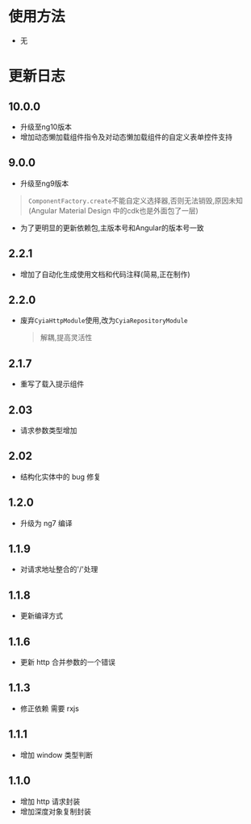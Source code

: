 # 使用方法

- 无

# 更新日志
## 10.0.0
- 升级至ng10版本
- 增加动态懒加载组件指令及对动态懒加载组件的自定义表单控件支持
## 9.0.0
- 升级至ng9版本
> `ComponentFactory.create`不能自定义选择器,否则无法销毁,原因未知(Angular Material Design 中的cdk也是外面包了一层)
- 为了更明显的更新依赖包,主版本号和Angular的版本号一致

## 2.2.1
- 增加了自动化生成使用文档和代码注释(简易,正在制作)
## 2.2.0

- 废弃`CyiaHttpModule`使用,改为`CyiaRepositoryModule`
  > 解耦,提高灵活性

## 2.1.7

- 重写了载入提示组件

## 2.03

- 请求参数类型增加

## 2.02

- 结构化实体中的 bug 修复

## 1.2.0

- 升级为 ng7 编译

## 1.1.9

- 对请求地址整合的'/'处理

## 1.1.8

- 更新编译方式

## 1.1.6

- 更新 http 合并参数的一个错误

## 1.1.3

- 修正依赖 需要 rxjs

## 1.1.1

- 增加 window 类型判断

## 1.1.0

- 增加 http 请求封装
- 增加深度对象复制封装

